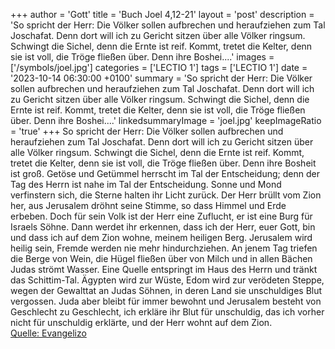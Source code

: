 +++
author = 'Gott'
title = 'Buch Joel 4,12-21'
layout = 'post'
description = 'So spricht der Herr: Die Völker sollen aufbrechen und heraufziehen zum Tal Joschafat. Denn dort will ich zu Gericht sitzen über alle Völker ringsum. Schwingt die Sichel, denn die Ernte ist reif. Kommt, tretet die Kelter, denn sie ist voll, die Tröge fließen über. Denn ihre Boshei....'
images = ['/symbols/joel.jpg']
categories = ['LECTIO 1']
tags = ['LECTIO 1']
date = '2023-10-14 06:30:00 +0100'
summary = 'So spricht der Herr: Die Völker sollen aufbrechen und heraufziehen zum Tal Joschafat. Denn dort will ich zu Gericht sitzen über alle Völker ringsum. Schwingt die Sichel, denn die Ernte ist reif. Kommt, tretet die Kelter, denn sie ist voll, die Tröge fließen über. Denn ihre Boshei....'
linkedsummaryImage = 'joel.jpg'
keepImageRatio = 'true'
+++
So spricht der Herr: Die Völker sollen aufbrechen und heraufziehen zum Tal Joschafat. Denn dort will ich zu Gericht sitzen über alle Völker ringsum.
Schwingt die Sichel, denn die Ernte ist reif. Kommt, tretet die Kelter, denn sie ist voll, die Tröge fließen über. Denn ihre Bosheit ist groß.<!--more-->
Getöse und Getümmel herrscht im Tal der Entscheidung; denn der Tag des Herrn ist nahe im Tal der Entscheidung.
Sonne und Mond verfinstern sich, die Sterne halten ihr Licht zurück.
Der Herr brüllt vom Zion her, aus Jerusalem dröhnt seine Stimme, so dass Himmel und Erde erbeben. Doch für sein Volk ist der Herr eine Zuflucht, er ist eine Burg für Israels Söhne.
Dann werdet ihr erkennen, dass ich der Herr, euer Gott, bin und dass ich auf dem Zion wohne, meinem heiligen Berg. Jerusalem wird heilig sein, Fremde werden nie mehr hindurchziehen.
An jenem Tag triefen die Berge von Wein, die Hügel fließen über von Milch und in allen Bächen Judas strömt Wasser. Eine Quelle entspringt im Haus des Herrn und tränkt das Schittim-Tal.
Ägypten wird zur Wüste, Edom wird zur verödeten Steppe, wegen der Gewalttat an Judas Söhnen, in deren Land sie unschuldiges Blut vergossen.
Juda aber bleibt für immer bewohnt und Jerusalem besteht von Geschlecht zu Geschlecht,
ich erkläre ihr Blut für unschuldig, das ich vorher nicht für unschuldig erklärte, und der Herr wohnt auf dem Zion.<br> [Quelle: Evangelizo](https://evangeliumtagfuertag.org/DE/gospel)